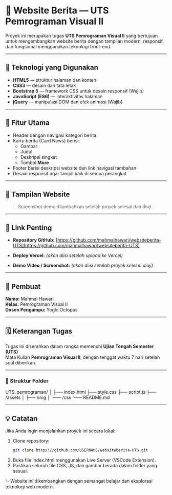 # 📰 Website Berita — UTS Pemrograman Visual II

Proyek ini merupakan tugas **UTS Pemrograman Visual II** yang bertujuan untuk mengembangkan website berita dengan tampilan modern, responsif, dan fungsional menggunakan teknologi front-end.

---

## 🚀 Teknologi yang Digunakan
- **HTML5** — struktur halaman dan konten
- **CSS3** — desain dan tata letak
- **Bootstrap 5** — framework CSS untuk desain responsif (Wajib)
- **JavaScript (ES6)** — interaktivitas halaman
- **jQuery** — manipulasi DOM dan efek animasi (Wajib)

---

## 🧩 Fitur Utama
- Header dengan navigasi kategori berita  
- Kartu berita (Card News) berisi:
  - Gambar  
  - Judul  
  - Deskripsi singkat  
  - Tombol **More**
- Footer berisi deskripsi website dan link navigasi tambahan  
- Desain responsif agar tampil baik di semua perangkat

---

## 📸 Tampilan Website
> Screenshot demo ditambahkan setelah proyek selesai dan diuji.

---

## 🔗 Link Penting
- **Repository GitHub:** 
[https://github.com/mahmalhawari/websiteberita-UTS](https://github.com/mahmalhawari/websiteberita-UTS)

- **Deploy Vercel:** *(akan diisi setelah upload ke Vercel)*
- **Demo Video / Screenshot:** *(akan diisi setelah proyek selesai diuji)*

---

## 🧠 Pembuat
**Nama:** Mahmal Hawari  
**Kelas:** Pemrograman Visual II  
**Dosen Pengampu:** Yoghi Octopus

---

## 🗓️ Keterangan Tugas
Tugas ini diserahkan dalam rangka memenuhi **Ujian Tengah Semester (UTS)**  
Mata Kuliah **Pemrograman Visual II**, dengan tenggat waktu 7 hari setelah soal diberikan.

---

### 📂 Struktur Folder
UTS_pemrograman/
│
├── index.html
├── style.css
├── script.js
├── /assets
│ ├── /img
│ └── /css
└── README.md 

---

## 💡 Catatan
Jika Anda ingin menjalankan proyek ini secara lokal:
1. Clone repository:  
   ```bash
   git clone https://github.com/USERNAME/websiteberita-UTS.git
2. Buka file index.html menggunakan Live Server (VSCode Extension).
3. Pastikan seluruh file CSS, JS, dan gambar berada dalam folder yang sesuai.

✨ Website ini dikembangkan dengan semangat belajar dan eksplorasi teknologi web modern.



